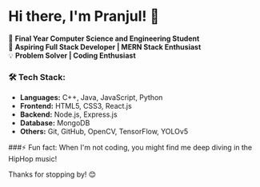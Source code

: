 # Hi there, I'm Pranjul! 👋

<!--
**PranjulUpadhyay/PranjulUpadhyay** is a ✨ _special_ ✨ repository because its `README.md` (this file) appears on your GitHub profile.

Here are some ideas to get you started:
-->
🚀 **Final Year Computer Science and Engineering Student** <br>
🎯 **Aspiring Full Stack Developer | MERN Stack Enthusiast** <br>
💡 **Problem Solver | Coding Enthusiast**

### 🛠️ **Tech Stack:**
- **Languages:** C++, Java, JavaScript, Python
- **Frontend:** HTML5, CSS3, React.js
- **Backend:** Node.js, Express.js
- **Database:** MongoDB
- **Others:** Git, GitHub, OpenCV, TensorFlow, YOLOv5

###⚡ Fun fact: When I'm not coding, you might find me deep diving in the HipHop music!

Thanks for stopping by! 😊


